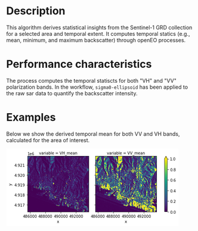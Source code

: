 # Description

This algorithm derives statistical insights from the Sentinel-1 GRD collection for a selected area and temporal extent. 
It computes temporal statics (e.g., mean, minimum, and maximum backscatter) through openEO processes.


# Performance characteristics

The process computes the temporal statiscts for both  "VH" and "VV" polarization bands. In the workflow, `sigma0-ellipsoid` has been applied to the raw sar data to quantify the backscatter intensity. 

# Examples

Below we show the derived temporal mean for both VV and VH bands, calculated for the area of interest. 

![s1_stats](mean2.png)